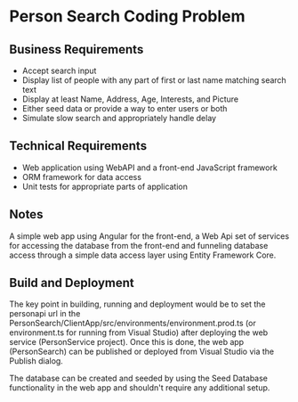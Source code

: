 # Person Search Coding Problem

## Business Requirements
- Accept search input
- Display list of people with any part of first or last name matching search text
- Display at least Name, Address, Age, Interests, and Picture
- Either seed data or provide a way to enter users or both
- Simulate slow search and appropriately handle delay
  
## Technical Requirements
- Web application using WebAPI and a front-end JavaScript framework
- ORM framework for data access
- Unit tests for appropriate parts of application
  
## Notes
A simple web app using Angular for the front-end, a Web Api set of services for accessing the database from the front-end and funneling database access through a simple data access layer using Entity Framework Core. 

## Build and Deployment
  The key point in building, running and deployment would be to set the personapi url in the PersonSearch/ClientApp/src/environments/environment.prod.ts (or environment.ts for running from Visual Studio) after deploying the web service (PersonService project). Once this is done, the web app (PersonSearch) can be published or deployed from Visual Studio via the Publish dialog. 
  
  The database can be created and seeded by using the Seed Database functionality in the web app and shouldn't require any additional setup.
